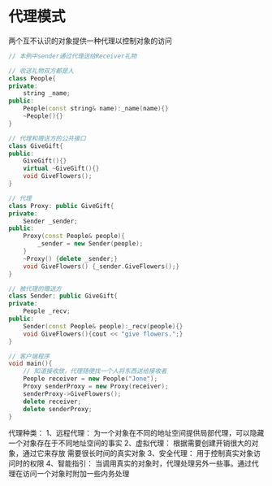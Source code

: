 代理模式
=======
两个互不认识的对象提供一种代理以控制对象的访问

```cpp
// 本例中sender通过代理送给Receiver礼物

// 收送礼物双方都是人
class People{
private:
    string _name;
public:
    People(const string& name):_name(name){}
    ~People(){}
}

// 代理和赠送方的公共接口
class GiveGift{
public:
    GiveGift(){}
    virtual ~GiveGift(){}
    void GiveFlowers();
}

// 代理
class Proxy: public GiveGift{
private:
    Sender _sender;
public:
    Proxy(const People& people){
        _sender = new Sender(people);
    }
    ~Proxy() {delete _sender;}
    void GiveFlowers() {_sender.GiveFlowers();}
}

// 被代理的赠送方
class Sender: public GiveGift{
private:
    People _recv;
public:
    Sender(const People& people):_recv(people){}
    void GiveFlowers(){cout << "give flowers.";}
}

// 客户端程序
void main(){
    // 知道接收放，代理随便找一个人将东西送给接收者
    People receiver = new People("Jone");
    Proxy senderProxy = new Proxy(receiver);
    senderProxy->GiveFlowers();
    delete receiver;
    delete senderProxy;
}
```

代理种类：
1、远程代理：
    为一个对象在不同的地址空间提供局部代理，可以隐藏一个对象存在于不同地址空间的事实
2、虚拟代理：
    根据需要创建开销很大的对象，通过它来存放 需要很长时间的真实对象
3、安全代理：
    用于控制真实对象访问时的权限
4、智能指引：
    当调用真实的对象时，代理处理另外一些事。通过代理在访问一个对象时附加一些内务处理
    